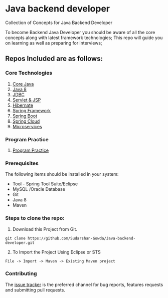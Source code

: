 # Java backend developer
Collection of Concepts for Java Backend Developer

To become Backend Java Developer you should be aware of all the core concepts along with latest framework technologies; This repo will guide you on learning as well as preparing for interviews;

## Repos Included are as follows:

### Core Technologies
  1. [Core Java](https://github.com/Sudarshan-Gowda/Java-backend-developer/tree/main/Core-Java) <br/>
  2. [Java 8](https://github.com/Sudarshan-Gowda/Java-backend-developer/tree/main/Java8-Concepts) <br/>
  3. [JDBC]() <br/>
  4. [Servlet & JSP]() <br/>
  5. [Hibernate]()<br/>
  6. [Spring Framework]()<br/>
  7. [Spring Boot]()<br/>
  8. [Spring Cloud]()<br/>
  9. [Microservices]()<br/>

### Program Practice
 1. [Program Practice]() <br/>
 
### Prerequisites
The following items should be installed in your system:
* Tool - Spring Tool Suite/Eclipse
* MySQL /Oracle Database
* Git
* Java 8
* Maven


### Steps to clone the repo:

1) Download this Project from Git.
```
git clone https://github.com/Sudarshan-Gowda/Java-backend-developer.git
```
2) To Import the Project Using Eclipse or STS
```
File -> Import -> Maven -> Existing Maven project
```


### Contributing

The [issue tracker](https://github.com/Sudarshan-Gowda/Java-backend-developer/issues) is the preferred channel for bug reports, features requests and submitting pull requests.


